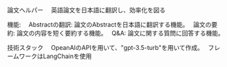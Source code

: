 論文ヘルパー　
英語論文を日本語に翻訳し、効率化を図る

機能:　
Abstractの翻訳: 論文のAbstractを日本語に翻訳する機能。　
論文の要約: 論文の内容を短く要約する機能。　
Q&A: 論文に関する質問に回答する機能。　

技術スタック　
OpeanAIのAPIを用いて、"gpt-3.5-turb"を用いて作成。　
フレームワークはLangChainを使用　

